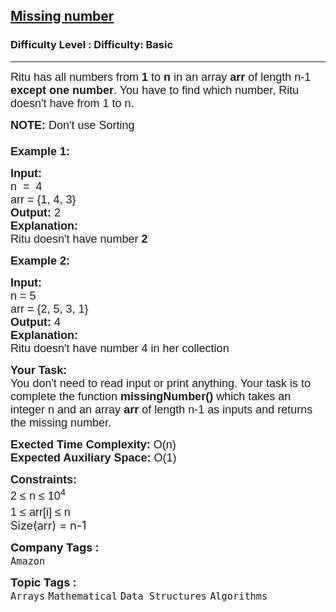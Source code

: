 <h2><a href="https://www.geeksforgeeks.org/problems/missing-number4257/1?page=2&difficulty=Basic&sortBy=submissions">Missing number</a></h2><h3>Difficulty Level : Difficulty: Basic</h3><hr><div class="problems_problem_content__Xm_eO"><p><span style="font-family: arial,helvetica,sans-serif;"><span style="font-size: 18px;">Ritu has all numbers from <strong>1</strong> to <strong>n</strong> in an array <strong>arr</strong> of length n-1 <strong>except</strong> <strong>one number</strong>. You have to find which number, Ritu doesn't have from 1 to n.</span></span></p>
<p><span style="font-family: arial,helvetica,sans-serif;"><span style="font-size: 18px;"><strong>NOTE: </strong>Don't use Sorting<br><br><strong>Example 1:</strong></span></span></p>
<pre><span style="font-family: arial,helvetica,sans-serif;"><span style="font-size: 18px;"><strong>Input:<br></strong>n  =  4                                        <br>arr = {1, 4, 3}
<strong>Output: </strong>2     
<strong>Explanation:</strong>
Ritu doesn't have number <strong>2</strong></span></span></pre>
<p><span style="font-family: arial,helvetica,sans-serif;"><span style="font-size: 18px;"><strong>Example 2:</strong></span></span></p>
<pre><span style="font-family: arial,helvetica,sans-serif;"><span style="font-size: 18px;"><strong>Input:   </strong>                     
n = 5
arr = {2, 5, 3, 1}
<strong>Output: </strong>4
<strong>Explanation:<br></strong>Ritu doesn't have number 4 in her collection</span></span></pre>
<p><span style="font-family: arial,helvetica,sans-serif;"><span style="font-size: 18px;"><strong>Your Task:&nbsp;&nbsp;</strong><br>You don't need to read input or print anything. Your task is to complete the function&nbsp;<strong>missingNumber()</strong> which takes an integer n and an array <strong>arr</strong> of length n-1 as inputs and returns the missing number.</span></span></p>
<p><span style="font-family: arial,helvetica,sans-serif;"><span style="font-size: 18px;"><strong>Exected Time Complexity:</strong> O(n)<br><strong>Expected Auxiliary Space:</strong> O(1)</span></span></p>
<p><span style="font-family: arial,helvetica,sans-serif;"><span style="font-size: 18px;"><strong>Constraints:</strong><br>2 ≤ n ≤ 10<sup>4<br></sup>1 ≤ arr[i] ≤ n<sup><br></sup></span></span><span style="font-size: 18px;">Size(arr) = n-1&nbsp;</span></p></div><p><span style=font-size:18px><strong>Company Tags : </strong><br><code>Amazon</code>&nbsp;<br><p><span style=font-size:18px><strong>Topic Tags : </strong><br><code>Arrays</code>&nbsp;<code>Mathematical</code>&nbsp;<code>Data Structures</code>&nbsp;<code>Algorithms</code>&nbsp;